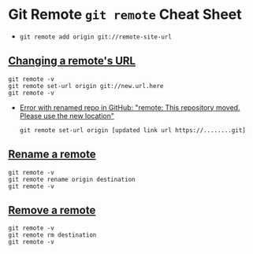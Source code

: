 # Git Remote `git remote` Cheat Sheet

- `git remote add origin git://remote-site-url`

## [Changing a remote's URL](https://help.github.com/articles/changing-a-remote-s-url/)

```
git remote -v
git remote set-url origin git://new.url.here
git remote -v
```

- [Error with renamed repo in GitHub: "remote: This repository moved. Please use the new location"](https://stackoverflow.com/a/30443593)
  ```
  git remote set-url origin [updated link url https://........git]
  ```
## [Rename a remote](https://help.github.com/articles/renaming-a-remote/)

```
git remote -v
git remote rename origin destination
git remote -v
```

## [Remove a remote](https://help.github.com/en/articles/removing-a-remote)

```
git remote -v
git remote rm destination
git remote -v
```
